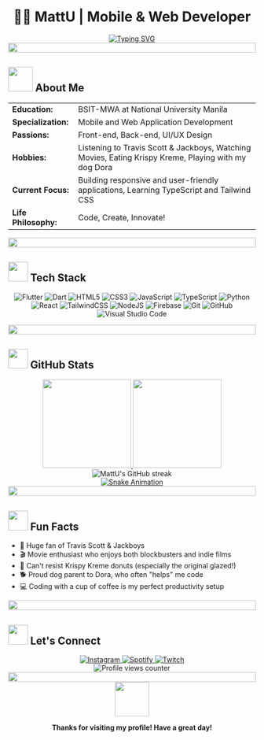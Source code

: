 # <div align="center">👨‍💻 MattU | Mobile & Web Developer</div>

<div align="center">
  <a href="https://git.io/typing-svg"><img src="https://readme-typing-svg.herokuapp.com?font=Fira+Code&pause=1000&center=true&vCenter=true&width=435&lines=BSIT-MWA+Student+at+NU+Manila;Mobile+and+Web+App+Developer;Flutter+%7C+Dart+%7C+JavaScript+%7C+TypeScript;React+%7C+Tailwind+CSS+%7C+Python" alt="Typing SVG" /></a>
</div>

<div align="center">
  <img src="https://i.imgur.com/dBaSKWF.gif" height="20" width="100%">
</div>

## <img src="https://media.giphy.com/media/VgCDAzcKvsR6OM0uWg/giphy.gif" width="50"> About Me

<table>
  <tr>
    <td><b>Education:</b></td>
    <td>BSIT-MWA at National University Manila</td>
  </tr>
  <tr>
    <td><b>Specialization:</b></td>
    <td>Mobile and Web Application Development</td>
  </tr>
  <tr>
    <td><b>Passions:</b></td>
    <td>Front-end, Back-end, UI/UX Design</td>
  </tr>
  <tr>
    <td><b>Hobbies:</b></td>
    <td>Listening to Travis Scott & Jackboys, Watching Movies, Eating Krispy Kreme, Playing with my dog Dora</td>
  </tr>
  <tr>
    <td><b>Current Focus:</b></td>
    <td>Building responsive and user-friendly applications, Learning TypeScript and Tailwind CSS</td>
  </tr>
  <tr>
    <td><b>Life Philosophy:</b></td>
    <td>Code, Create, Innovate!</td>
  </tr>
</table>

<div align="center">
  <img src="https://i.imgur.com/dBaSKWF.gif" height="20" width="100%">
</div>

## <img src="https://media.giphy.com/media/WUlplcMpOCEmTGBtBW/giphy.gif" width="40"> Tech Stack

<div align="center">
  
  ![Flutter](https://img.shields.io/badge/Flutter-%2302569B.svg?style=for-the-badge&logo=Flutter&logoColor=white)
  ![Dart](https://img.shields.io/badge/dart-%230175C2.svg?style=for-the-badge&logo=dart&logoColor=white)
  ![HTML5](https://img.shields.io/badge/html5-%23E34F26.svg?style=for-the-badge&logo=html5&logoColor=white)
  ![CSS3](https://img.shields.io/badge/css3-%231572B6.svg?style=for-the-badge&logo=css3&logoColor=white)
  ![JavaScript](https://img.shields.io/badge/javascript-%23323330.svg?style=for-the-badge&logo=javascript&logoColor=%23F7DF1E)
  ![TypeScript](https://img.shields.io/badge/typescript-%23007ACC.svg?style=for-the-badge&logo=typescript&logoColor=white)
  ![Python](https://img.shields.io/badge/python-3670A0?style=for-the-badge&logo=python&logoColor=ffdd54)
  ![React](https://img.shields.io/badge/react-%2320232a.svg?style=for-the-badge&logo=react&logoColor=%2361DAFB)
  ![TailwindCSS](https://img.shields.io/badge/tailwindcss-%2338B2AC.svg?style=for-the-badge&logo=tailwind-css&logoColor=white)
  ![NodeJS](https://img.shields.io/badge/node.js-6DA55F?style=for-the-badge&logo=node.js&logoColor=white)
  ![Firebase](https://img.shields.io/badge/firebase-%23039BE5.svg?style=for-the-badge&logo=firebase)
  ![Git](https://img.shields.io/badge/git-%23F05033.svg?style=for-the-badge&logo=git&logoColor=white)
  ![GitHub](https://img.shields.io/badge/github-%23121011.svg?style=for-the-badge&logo=github&logoColor=white)
  ![Visual Studio Code](https://img.shields.io/badge/Visual%20Studio%20Code-0078d7.svg?style=for-the-badge&logo=visual-studio-code&logoColor=white)
  
</div>

<div align="center">
  <img src="https://i.imgur.com/dBaSKWF.gif" height="20" width="100%">
</div>

## <img src="https://media.giphy.com/media/JZ40cnfnN11KycrvMF/giphy.gif" width="40"> GitHub Stats

<div align="center">
  <a href="https://github.com/MattU27">
    <img height="180em" src="https://github-readme-stats.vercel.app/api?username=MattU27&show_icons=true&theme=tokyonight&include_all_commits=true&count_private=true"/>
    <img height="180em" src="https://github-readme-stats.vercel.app/api/top-langs/?username=MattU27&layout=compact&langs_count=7&theme=tokyonight"/>
  </a>
</div>

<div align="center">
  <img src="https://github-readme-streak-stats.herokuapp.com/?user=MattU27&theme=tokyonight&hide_border=true" alt="MattU's GitHub streak"/>
</div>

<!-- GitHub Snake Animation -->
<div align="center">
  <a href="https://github.com/MattU27">
    <img alt="Snake Animation" src="https://github.com/BrunnerLivio/brunnerlivio/blob/master/images/snake.svg"/>
  </a>
</div>

<div align="center">
  <img src="https://i.imgur.com/dBaSKWF.gif" height="20" width="100%">
</div>

## <img src="https://media.giphy.com/media/LnQjpWaON8nhr21vNW/giphy.gif" width="40"> Fun Facts

- 🎵 Huge fan of Travis Scott & Jackboys
- 🎬 Movie enthusiast who enjoys both blockbusters and indie films
- 🍩 Can't resist Krispy Kreme donuts (especially the original glazed!)
- 🐕 Proud dog parent to Dora, who often "helps" me code
- 💻 Coding with a cup of coffee is my perfect productivity setup

<div align="center">
  <img src="https://i.imgur.com/dBaSKWF.gif" height="20" width="100%">
</div>

## <img src="https://media.giphy.com/media/QTfX9Ejfra3ZmNxh6B/giphy.gif" width="40"> Let's Connect

<div align="center">
  <a href="https://instagram.com/matt1227" target="_blank">
    <img src="https://img.shields.io/badge/Instagram-%23E4405F.svg?style=for-the-badge&logo=Instagram&logoColor=white" alt="Instagram">
  </a>
  <a href="https://open.spotify.com/user/jlehmbeck" target="_blank">
    <img src="https://img.shields.io/badge/Spotify-1ED760?style=for-the-badge&logo=spotify&logoColor=white" alt="Spotify">
  </a>
  <a href="https://twitch.tv/matt1227" target="_blank">
    <img src="https://img.shields.io/badge/Twitch-%239146FF.svg?style=for-the-badge&logo=Twitch&logoColor=white" alt="Twitch">
  </a>
</div>

<div align="center">
  <img src="https://komarev.com/ghpvc/?username=MattU27&style=flat-square&color=blue" alt="Profile views counter"/>
</div>

<div align="center">
  <img src="https://i.imgur.com/dBaSKWF.gif" height="20" width="100%">
</div>

<div align="center">
  <img src="https://media.giphy.com/media/jpVnC65DmYeyRL4LHS/giphy.gif" width="70">
  <p><b>Thanks for visiting my profile! Have a great day!</b></p>
</div> 
